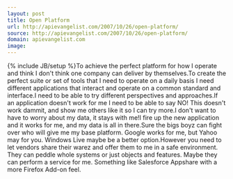 ```yaml
---
layout: post
title: Open Platform
url: http://apievangelist.com/2007/10/26/open-platform/
source: http://apievangelist.com/2007/10/26/open-platform/
domain: apievangelist.com
image: 
---
```

{% include JB/setup %}To achieve the perfect platform for how I operate and think I don't think one company can deliver by themselves.To create the perfect suite or set of tools that I need to operate on a daily basis I need different applications that interact and operate on a common standard and interface.I need to be able to try different perspectives and approaches.If an application doesn't work for me I need to be able to say NO! This doesn't work dammit, and show me others like it so I can try more.I don't want to have to worry about my data, it stays with me!I fire up the new application and it works for me, and my data is all in there.Sure the bigs boyz can fight over who will give me my base platform. Google works for me, but Yahoo may for you. Windows Live maybe be a better option.However you need to let vendors share their warez and offer them to me in a safe environment. They can peddle whole systems or just objects and features. Maybe they can perform a service for me. Something like Salesforce Appshare with a more Firefox Add-on feel.